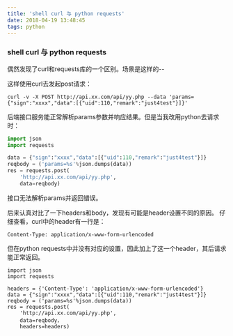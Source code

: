 ```yaml
---
title: 'shell curl 与 python requests'
date: 2018-04-19 13:48:45
tags: python
---
```


### shell curl 与 python requests

偶然发现了curl和requests库的一个区别。场景是这样的--

这样使用curl去发起post请求：
```
curl -v -X POST http://api.xx.com/api/yy.php --data 'params={"sign":"xxxx","data":[{"uid":110,"remark":"just4test"}]}'
```

后端接口服务能正常解析params参数并响应结果。但是当我改用python去请求时：

```python
import json
import requests

data = {"sign":"xxxx","data":[{"uid":110,"remark":"just4test"}]}
reqbody = ('params=%s'%json.dumps(data))
res = requests.post(
    'http://api.xx.com/api/yy.php',
    data=reqbody)
```
接口无法解析params并返回错误。
<!--more-->
后来认真对比了一下headers和body，发现有可能是header设置不同的原因。
仔细查看，curl中的header有一行是：
```
Content-Type: application/x-www-form-urlencoded
```
但在python requests中并没有对应的设置，因此加上了这一个header，其后请求能正常返回。

```
import json
import requests

headers = {'Content-Type': 'application/x-www-form-urlencoded'}
data = {"sign":"xxxx","data":[{"uid":110,"remark":"just4test"}]}
reqbody = ('params=%s'%json.dumps(data))
res = requests.post(
    'http://api.xx.com/api/yy.php',
    data=reqbody，
    headers=headers)
```
